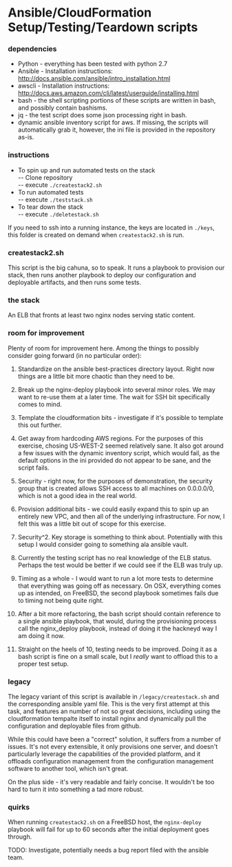 # Ansible/CloudFormation Setup/Testing/Teardown scripts

### dependencies
- Python - everything has been tested with python 2.7
- Ansible - Installation instructions: http://docs.ansible.com/ansible/intro_installation.html
- awscli - Installation instructions:  http://docs.aws.amazon.com/cli/latest/userguide/installing.html
- bash - the shell scripting portions of these scripts are written in bash, and possibly contain bashisms.
- jq - the test script does some json processing right in bash. 
- dynamic ansible inventory script for aws. If missing, the scripts will automatically grab it, however, the ini file is provided in the repository as-is. 

### instructions
- To spin up and run automated tests on the stack  
-- Clone repository  
-- execute `./createstack2.sh`  
- To run automated tests  
-- execute `./teststack.sh`  
- To tear down the stack  
-- execute `./deletestack.sh`

If you need to ssh into a running instance, the keys are located in `./keys`, this folder is created on demand when `createstack2.sh` is run. 


### createstack2.sh
This script is the big cahuna, so to speak. It runs a playbook to provision our stack, then runs another playbook to deploy our configuration and deployable artifacts, and then runs some tests.


### the stack
An ELB that fronts at least two nginx nodes serving static content. 


### room for improvement
Plenty of room for improvement here. Among the things to possibly consider going forward (in no particular order):

1. Standardize on the ansible best-practices directory layout. Right now things are a little bit more chaotic than they need to be.

2. Break up the nginx-deploy playbook into several minor roles. We may want to re-use them at a later time. The wait for SSH bit specifically comes to mind.

3. Template the cloudformation bits - investigate if it's possible to template this out further. 

4. Get away from hardcoding AWS regions. For the purposes of this exercise, chosing US-WEST-2 seemed relatively sane. It also got around a few issues with the dynamic inventory script, which would fail, as the default options in the ini provided do not appear to be sane, and the script fails.

5. Security - right now, for the purposes of demonstration, the security group that is created allows SSH access to all machines on 0.0.0.0/0, which is not a good idea in the real world.

6. Provision additional bits - we could easily expand this to spin up an entirely new VPC, and then all of the underlying infrastructure. For now, I felt this was a little bit out of scope for this exercise.

7. Security^2. Key storage is something to think about. Potentially with this setup I would consider going to something ala ansible vault. 

8. Currently the testing script has no real knowledge of the ELB status. Perhaps the test would be better if we could see if the ELB was truly up.

9. Timing as a whole - I would want to run a lot more tests to determine that everything was going off as necessary. On OSX, everything comes up as intended, on FreeBSD, the second playbook sometimes fails due to timing not being quite right. 

10. After a bit more refactoring, the bash script should contain reference to a single ansible playbook, that would, during the provisioning process call the nginx_deploy playbook, instead of doing it the hackneyd way I am doing it now. 

11. Straight on the heels of 10, testing needs to be improved. Doing it as a bash script is fine on a small scale, but I *really* want to offload this to a proper test setup. 


### legacy
The legacy variant of this script is available in `/legacy/createstack.sh` and the corresponding ansible yaml file. This is the very first attempt at this task, and features an number of not so great decisions, including using the cloudformation tempalte itself to install nginx and dynamically pull the configuration and deployable files from github.

While this could have been a "correct" solution, it suffers from a number of issues. It's not every extensible, it only provisions one server, and doesn't particularly leverage the capabilities of the provided platform, and it offloads configuration management from the configuration management software to another tool, which isn't great.

On the plus side - it's very readable and fairly concise. It wouldn't be too hard to turn it into something a tad more robust. 

### quirks
When running `createstack2.sh` on a FreeBSD host, the `nginx-deploy` playbook will fail for up to 60 seconds after the initial deployment goes through. 

TODO: Investigate, potentially needs a bug report filed with the ansible team. 
